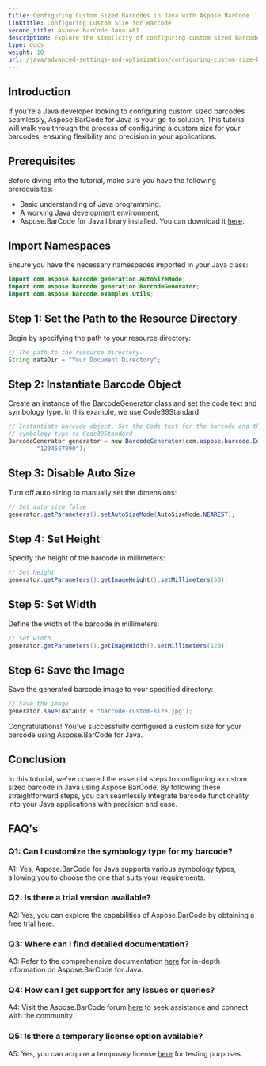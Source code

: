 ```yaml
---
title: Configuring Custom Sized Barcodes in Java with Aspose.BarCode
linktitle: Configuring Custom Size for Barcode
second_title: Aspose.BarCode Java API
description: Explore the simplicity of configuring custom sized barcodes in Java with Aspose.BarCode. Follow our step-by-step tutorial for precise configuration.
type: docs
weight: 10
url: /java/advanced-settings-and-optimization/configuring-custom-size-barcode/
---
```

## Introduction

If you're a Java developer looking to configuring custom sized barcodes seamlessly, Aspose.BarCode for Java is your go-to solution. This tutorial will walk you through the process of configuring a custom size for your barcodes, ensuring flexibility and precision in your applications.

## Prerequisites

Before diving into the tutorial, make sure you have the following prerequisites:

- Basic understanding of Java programming.
- A working Java development environment.
- Aspose.BarCode for Java library installed. You can download it [here](https://releases.aspose.com/barcode/java/).

## Import Namespaces

Ensure you have the necessary namespaces imported in your Java class:

```java
import com.aspose.barcode.generation.AutoSizeMode;
import com.aspose.barcode.generation.BarcodeGenerator;
import com.aspose.barcode.examples.Utils;
```

## Step 1: Set the Path to the Resource Directory

Begin by specifying the path to your resource directory:

```java
// The path to the resource directory.
String dataDir = "Your Document Directory";
```

## Step 2: Instantiate Barcode Object

Create an instance of the BarcodeGenerator class and set the code text and symbology type. In this example, we use Code39Standard:

```java
// Instantiate barcode object, Set the Code text for the barcode and the
// symbology type to Code39Standard
BarcodeGenerator generator = new BarcodeGenerator(com.aspose.barcode.EncodeTypes.CODE_39_STANDARD,
		"1234567890");
```

## Step 3: Disable Auto Size

Turn off auto sizing to manually set the dimensions:

```java
// Set auto size false
generator.getParameters().setAutoSizeMode(AutoSizeMode.NEAREST);
```

## Step 4: Set Height

Specify the height of the barcode in millimeters:

```java
// Set height
generator.getParameters().getImageHeight().setMillimeters(50);
```

## Step 5: Set Width

Define the width of the barcode in millimeters:

```java
// Set width
generator.getParameters().getImageWidth().setMillimeters(120);
```

## Step 6: Save the Image

Save the generated barcode image to your specified directory:

```java
// Save the image
generator.save(dataDir + "barcode-custom-size.jpg");
```

Congratulations! You've successfully configured a custom size for your barcode using Aspose.BarCode for Java.

## Conclusion

In this tutorial, we've covered the essential steps to configuring a custom sized barcode in Java using Aspose.BarCode. By following these straightforward steps, you can seamlessly integrate barcode functionality into your Java applications with precision and ease.

## FAQ's

### Q1: Can I customize the symbology type for my barcode?

A1: Yes, Aspose.BarCode for Java supports various symbology types, allowing you to choose the one that suits your requirements.

### Q2: Is there a trial version available?

A2: Yes, you can explore the capabilities of Aspose.BarCode by obtaining a free trial [here](https://releases.aspose.com/).

### Q3: Where can I find detailed documentation?

A3: Refer to the comprehensive documentation [here](https://reference.aspose.com/barcode/java/) for in-depth information on Aspose.BarCode for Java.

### Q4: How can I get support for any issues or queries?

A4: Visit the Aspose.BarCode forum [here](https://forum.aspose.com/c/barcode/13) to seek assistance and connect with the community.

### Q5: Is there a temporary license option available?

A5: Yes, you can acquire a temporary license [here](https://purchase.aspose.com/temporary-license/) for testing purposes.
